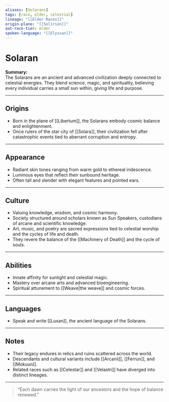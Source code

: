 ```yaml
---
aliases: [Solarans]
tags: [race, elder, celestial]
lineage: "[[Elder Races]]"
origin-plane: "[[Solirion]]"
aat-race-tier: elder
spoken-language: "[[Elyssan]]"
---
```


# Solaran

**Summary:**  
The Solarans are an ancient and advanced civilization deeply connected to celestial energies. They blend science, magic, and spirituality, believing every individual carries a small sun within, giving life and purpose.

---

## Origins

- Born in the plane of [[Libertum]], the Solarans embody cosmic balance and enlightenment.  
- Once rulers of the star city of [[Solara]], their civilization fell after catastrophic events tied to aberrant corruption and entropy.

---

## Appearance

- Radiant skin tones ranging from warm gold to ethereal iridescence.  
- Luminous eyes that reflect their sunbound heritage.  
- Often tall and slender with elegant features and pointed ears.

---

## Culture

- Valuing knowledge, wisdom, and cosmic harmony.  
- Society structured around scholars known as Sun Speakers, custodians of arcane and scientific knowledge.  
- Art, music, and poetry are sacred expressions tied to celestial worship and the cycles of life and death.  
- They revere the balance of the [[Machinery of Death]] and the cycle of souls.

---

## Abilities

- Innate affinity for sunlight and celestial magic.  
- Mastery over arcane arts and advanced bioengineering.  
- Spiritual attunement to [[Weave|the weave]] and cosmic forces.

---

## Languages

- Speak and write [[Luxan]], the ancient language of the Solarans.

---

## Notes

- Their legacy endures in relics and ruins scattered across the world.  
- Descendants and cultural variants include [[Arcanii]], [[Ferrun]], and [[Mokuun]].  
- Related races such as [[Celestar]] and [[Velastri]] have diverged into distinct lineages.

---

> “Each dawn carries the light of our ancestors and the hope of balance renewed.”
